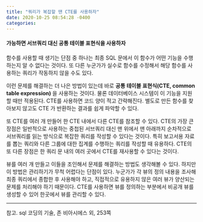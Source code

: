 ```yaml
---
title: "쿼리가 복잡할 땐 CTE를 사용하자"
date: 2020-10-25 08:54:28 -0400
categories: 
---
```


<h4>가능하면 서브쿼리 대신 공통 테이블 표현식을 사용하자</h4>

함수를 사용할 때 생기는 단점 중 하나는 최종 SQL 문에서 이 함수가 어떤 기능을 수행하는지 알 수 없다는 것이다. 
또 다른 누군가가 실수로 함수를 수정해서 해당 함수를 사용하는 쿼리가 작동하지 않을 수도 있다.

이런 문제를 해결하는 더 나은 방법이 있는데 바로 <strong>공통 테이블 표현식(CTE, common table expression) </strong>을 사용하는 것이다. 
물론 데이터베이스 시스템이 이 기능을 지원할 때만 적용된다.
CTE를 사용하면 코드 양이 적고 간략해진다. 별도로 만든 함수를 찾아보지 않고도 CTE 가 반환하는 결과를 쉽게 파악할 수 있다.

또 CTE를 여러 개 만들어 한 CTE 내에서 다른 CTE를 참조할 수 있다. 
CTE의 가장 큰 장점은 일반적으로 사용하는 중첩된 서브쿼리 대신 맨 위에서 맨 아래까지 순차적으로 서브쿼리를 읽는 방식으로 복잡한 쿼리를 작성할 수 있다는 것이다. 
특히 보고서용 자료를 뽑는 쿼리와 다른 그룹에 대한 집계를 수행하는 쿼리를 작성할 때 유용하다. CTE의 또 다른 장점은 한 쿼리 문 내의 여러 곳에서 CTE를 재사용할 수 있다는 것이다.

뷰를 여러 개 만들고 이들을 조인해서 문제를 해결하는 방법도 생각해볼 수 있다. 하지만 이 방법은 관리하기가 무척 어렵다는 단점이 있다. 
누군가가 각 뷰의 정의 내용을 조사해 최종 쿼리에서 종합한 후 사용해야 하고, 직접적으로 유용하지 않은 여러 뷰가 양산되는 문제를 처리해야 하기 때문이다. CTE를 사용하면 뷰를 정의하는 부분에서 비공개 뷰를 생성할 수 있어 한곳에서 뷰를 관리할 수 있다.

<hr>

참고. sql 코딩의 기술, 존 비아시에스 외, 253쪽
